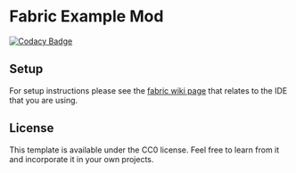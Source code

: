 # Fabric Example Mod

[![Codacy Badge](https://api.codacy.com/project/badge/Grade/0a586c890d004a6a8482d2fcbeaf7e87)](https://app.codacy.com/gh/rvye/TotemPopCounter?utm_source=github.com&utm_medium=referral&utm_content=rvye/TotemPopCounter&utm_campaign=Badge_Grade_Settings)

## Setup

For setup instructions please see the [fabric wiki page](https://fabricmc.net/wiki/tutorial:setup) that relates to the IDE that you are using.

## License

This template is available under the CC0 license. Feel free to learn from it and incorporate it in your own projects.
